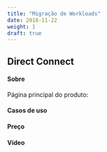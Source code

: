 ```yaml
---
title: "Migração de Workloads"
date: 2018-11-22 
weight: 1
draft: true
---
```


## Direct Connect

#### Sobre

Página principal do produto: 

#### Casos de uso

#### Preço

#### Vídeo
